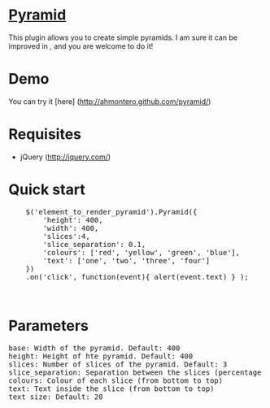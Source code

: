 
[Pyramid](http://github.com/ahmontero/pyramid.js)
=================
This plugin allows you to create simple pyramids. I am sure it can be improved in , and you are welcome to do it!


Demo
====
You can try it [here] (http://ahmontero.github.com/pyramid/)


Requisites
==========

+ jQuery (http://jquery.com/)


Quick start
===========

<pre>
    $('element_to_render_pyramid').Pyramid({ 
        'height': 400,
        'width': 400,
        'slices':4,
        'slice_separation': 0.1,
        'colours': ['red', 'yellow', 'green', 'blue'],
        'text': ['one', 'two', 'three', 'four']    
    })
    .on('click', function(event){ alert(event.text) } );

<div id="calendar"></div>
</pre>


Parameters
==========

<pre>
base: Width of the pyramid. Default: 400
height: Height of hte pyramid. Default: 400
slices: Number of slices of the pyramid. Default: 3
slice_separation: Separation between the slices (percentage of the height). Default:0.1
colours: Colour of each slice (from bottom to top)
text: Text inside the slice (from bottom to top)
text_size: Default: 20
</pre>
